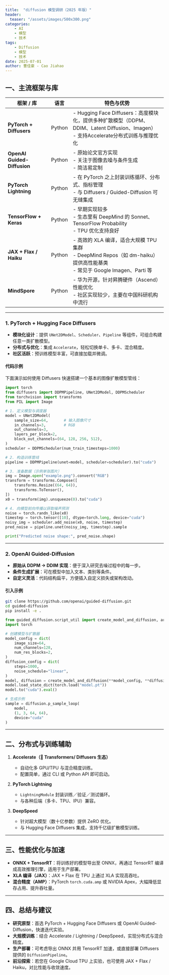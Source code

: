 ```yaml
---
title:  "diffusion 模型调研（2025 年版）"
header:
  teaser: "/assets/images/500x300.png"
categories: 
    - AI
    - 模型
    - 技术
tags:
    - Diffusion
    - 模型
    - 技术
date: 2025-07-01
author: 曹佳豪 - Cao Jiahao
---
```


## 一、主流框架与库

| 框架 / 库                      | 语言     | 特色与优势                                                                                                  |
| --------------------------- | ------ | ------------------------------------------------------------------------------------------------------ |
| **PyTorch + Diffusers**     | Python | - Hugging Face Diffusers：高度模块化，提供多种扩散模型（DDPM、DDIM、Latent Diffusion、Imagen）<br>- 支持Accelerate分布式训练与推理优化 |
| **OpenAI Guided-Diffusion** | Python | - 原始论文官方实现<br>- 关注于图像去噪与条件生成<br>- 简洁易定制                                                                |
| **PyTorch Lightning**       | Python | - 在 PyTorch 之上封装训练循环、分布式、指标管理<br>- 与 Diffusers / Guided-Diffusion 可无缝集成                                |
| **TensorFlow + Keras**      | Python | - 早期实现较多<br>- 生态里有 DeepMind 的 Sonnet、TensorFlow Probability<br>- TPU 优化支持良好                            |
| **JAX + Flax / Haiku**      | Python | - 高效的 XLA 编译，适合大规模 TPU 集群<br>- DeepMind Repos（如 dm-haiku）提供高性能基类<br>- 常见于 Google Imagen、Parti 等        |
| **MindSpore**               | Python | - 华为开源，针对昇腾硬件（Ascend）性能优化<br>- 社区实现较少，主要在中国科研机构中流行                                                     |

---

### 1. PyTorch + Hugging Face Diffusers

* **模块化设计**：提供 `UNet2DModel`、`Scheduler`、`Pipeline` 等组件，可组合构建任意一类扩散模型。
* **分布式与优化**：集成 `Accelerate`，轻松切换单卡、多卡、混合精度。
* **社区活跃**：预训练模型丰富，可直接加载并微调。

#### 代码示例

下面演示如何使用 Diffusers 快速搭建一个基本的图像扩散模型管线：

```python
import torch
from diffusers import DDPMPipeline, UNet2DModel, DDPMScheduler
from torchvision import transforms
from PIL import Image

# 1. 定义模型与调度器
model = UNet2DModel(
    sample_size=64,       # 输入图像尺寸
    in_channels=3,        # RGB
    out_channels=3,
    layers_per_block=2,
    block_out_channels=(64, 128, 256, 512),
)
scheduler = DDPMScheduler(num_train_timesteps=1000)

# 2. 构造训练管线
pipeline = DDPMPipeline(unet=model, scheduler=scheduler).to("cuda")

# 3. 准备数据（示例单张图片）
img = Image.open("example.png").convert("RGB")
transform = transforms.Compose([
    transforms.Resize((64, 64)),
    transforms.ToTensor(),
])
x0 = transform(img).unsqueeze(0).to("cuda")

# 4. 向模型前向传播以获取噪声预测
noise = torch.randn_like(x0)
timestep = torch.tensor([10], dtype=torch.long, device="cuda")
noisy_img = scheduler.add_noise(x0, noise, timestep)
pred_noise = pipeline.unet(noisy_img, timestep).sample

print("Predicted noise shape:", pred_noise.shape)
```

---

### 2. OpenAI Guided-Diffusion

* **原始从 DDPM → DDIM 实现**：便于深入研究去噪过程中的每一步。
* **条件生成扩展**：可在模型中加入文本、类别等条件。
* **自定义灵活**：代码结构扁平，方便插入自定义损失或架构改动。

#### 引入示例

```bash
git clone https://github.com/openai/guided-diffusion.git
cd guided-diffusion
pip install -e .
```

```python
from guided_diffusion.script_util import create_model_and_diffusion, args_to_dict
import torch

# 创建模型与扩散器
model_config = dict(
    image_size=64,
    num_channels=128,
    num_res_blocks=2,
)
diffusion_config = dict(
    steps=1000,
    noise_schedule="linear",
)
model, diffusion = create_model_and_diffusion(**model_config, **diffusion_config)
model.load_state_dict(torch.load("model.pt"))
model.to("cuda").eval()

# 生成示例
sample = diffusion.p_sample_loop(
    model,
    (1, 3, 64, 64),
    device="cuda"
)
```

---

## 二、分布式与训练辅助

1. **Accelerate（🤗 Transformers/ Diffusers 生态）**

   * 自动化多 GPU/TPU 与混合精度训练。
   * 配置简单，通过 CLI 或 Python API 即可启动。

2. **PyTorch Lightning**

   * `LightningModule` 封装训练／验证／测试循环。
   * 与各种后端（多卡、TPU、IPU）兼容。

3. **DeepSpeed**

   * 针对超大模型（数十亿参数）提供 ZeRO 优化。
   * 与 Hugging Face Diffusers 集成，支持千亿级扩散模型训练。

---

## 三、性能优化与加速

* **ONNX + TensorRT**：将训练好的模型导出至 ONNX，再通过 TensorRT 编译成高效推理引擎，适用于生产部署。
* **XLA 编译（JAX）**：JAX + Flax 在 TPU 上通过 XLA 实现高吞吐。
* **混合精度（AMP）**：PyTorch `torch.cuda.amp` 或 NVIDIA Apex，大幅降低显存占用、提升吞吐量。

---

## 四、总结与建议

* **研究原型**：首选 PyTorch + Hugging Face Diffusers 或 OpenAI Guided-Diffusion，快速迭代实验。
* **大规模训练**：结合 Accelerate / Lightning / DeepSpeed，实现分布式与混合精度。
* **生产部署**：可考虑导出 ONNX 并用 TensorRT 加速，或直接部署 Diffusers 提供的 `DiffusionPipeline`。
* **前沿探索**：若您在 Google Cloud TPU 上实验，也可使用 JAX + Flax / Haiku，对比性能与收敛速度。

